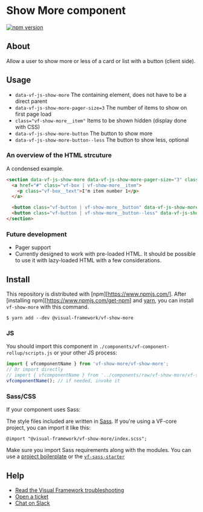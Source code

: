 # Show More component

[![npm version](https://badge.fury.io/js/%40visual-framework%2Fvf-show-more.svg)](https://badge.fury.io/js/%40visual-framework%2Fvf-show-more)

## About

Allow a user to show more or less of a card or list with a button (client side).

## Usage

- `data-vf-js-show-more` The containing element, does not have to be a direct parent
- `data-vf-js-show-more-pager-size=3` The number of items to show on first page load
- `class="vf-show-more__item"` Items to be shown hidden (display done with CSS)
- `data-vf-js-show-more-button` The button to show more
- `data-vf-js-show-more-button--less` The button to show less, optional

### An overview of the HTML strcuture

A condensed example.

```html
<section data-vf-js-show-more data-vf-js-show-more-pager-size="3" class="vf-show-more">
  <a href="#" class="vf-box | vf-show-more__item">
    <p class="vf-box__text">I'm item number 1</p>
  </a>

  <button class="vf-button | vf-show-more__button" data-vf-js-show-more-button>Show more</button>
  <button class="vf-button | vf-show-more__button--less" data-vf-js-show-more-button--less>Show less</button>
</section>
```

### Future development

- Pager support
- Currently designed to work with pre-loaded HTML. It should be possible to use it with lazy-loaded HTML with a few considerations.

## Install

This repository is distributed with [npm][https://www.npmjs.com/]. After [installing npm][https://www.npmjs.com/get-npm] and [yarn](https://classic.yarnpkg.com/en/docs/install), you can install `vf-show-more` with this command.

```
$ yarn add --dev @visual-framework/vf-show-more
```

### JS

You should import this component in `./components/vf-component-rollup/scripts.js` or your other JS process:

```js
import { vfcomponentName } from 'vf-show-more/vf-show-more';
// Or import directly
// import { vfcomponentName } from '../components/raw/vf-show-more/vf-show-more.js';
vfcomponentName(); // if needed, invoke it
```

### Sass/CSS

If your component uses Sass:

The style files included are written in [Sass](https://sass-lang.com/). If you're using a VF-core project, you can import it like this:

```
@import "@visual-framework/vf-show-more/index.scss";
```

Make sure you import Sass requirements along with the modules. You can use a [project boilerplate](https://stable.visual-framework.dev/building/) or the [`vf-sass-starter`](https://stable.visual-framework.dev/components/vf-sass-starter/)

## Help

- [Read the Visual Framework troubleshooting](https://stable.visual-framework.dev/troubleshooting/)
- [Open a ticket](https://github.com/visual-framework/vf-core/issues)
- [Chat on Slack](https://join.slack.com/t/visual-framework/shared_invite/enQtNDAxNzY0NDg4NTY0LWFhMjEwNGY3ZTk3NWYxNWVjOWQ1ZWE4YjViZmY1YjBkMDQxMTNlNjQ0N2ZiMTQ1ZTZiMGM4NjU5Y2E0MjM3ZGQ)

